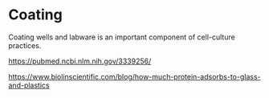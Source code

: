 # Coating

Coating wells and labware is an important component of cell-culture practices.

https://pubmed.ncbi.nlm.nih.gov/3339256/ 

https://www.biolinscientific.com/blog/how-much-protein-adsorbs-to-glass-and-plastics

